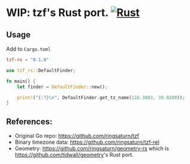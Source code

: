 # WIP: tzf's Rust port. [![Rust](https://github.com/ringsaturn/tzf-rs/actions/workflows/rust.yml/badge.svg)](https://github.com/ringsaturn/tzf-rs/actions/workflows/rust.yml)

## Usage

Add to `Cargo.toml`

```toml
tzf-rs = "0.1.0"
```

```rust
use tzf_rs::DefaultFinder;

fn main() {
    let finder = DefaultFinder::new();

    print!("{:?}\n", DefaultFinder.get_tz_name(116.3883, 39.9289));
}
```

## References:

- Original Go repo: <https://github.com/ringsaturn/tzf>
- Binary timezone data: <https://github.com/ringsaturn/tzf-rel>
- Geometry: <https://github.com/ringsaturn/geometry-rs>
  which is <https://github.com/tidwall/geometry>'s Rust port.
